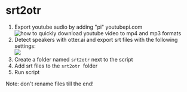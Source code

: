 # srt2otr

1.  Export youtube audio by adding "pi" youtubepi.com   
    ![how to quickly download youtube video to mp4 and mp3 formats](https://y2mate.is/assets/images/quick-download-tip.png)
2.  Detect speakers with otter.ai and export srt files with the following settings:  
    ![](https://user-images.githubusercontent.com/17675331/162613559-9e36823a-b1bf-481d-8ceb-a742a4782b37.png)
3.  Create a folder named `srt2otr` next to the script
4.  Add srt files to the `srt2otr`  folder
5.  Run script

Note: don't rename files till the end!
